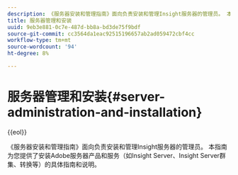 ```yaml
---
description: 《服务器安装和管理指南》面向负责安装和管理Insight服务器的管理员。 本指南为您提供了安装Adobe服务器产品和服务（如Insight Server、Insight Server群集、转换等）的具体指南和说明。
title: 服务器管理和安装
uuid: 9eb3e881-0c7e-487d-bb8a-bd3de75f9bdf
source-git-commit: cc3564da1eac92515196657ab2ad059472cbf4cc
workflow-type: tm+mt
source-wordcount: '94'
ht-degree: 8%

---
```


# 服务器管理和安装{#server-administration-and-installation}

{{eol}}

《服务器安装和管理指南》面向负责安装和管理Insight服务器的管理员。 本指南为您提供了安装Adobe服务器产品和服务（如Insight Server、Insight Server群集、转换等）的具体指南和说明。

